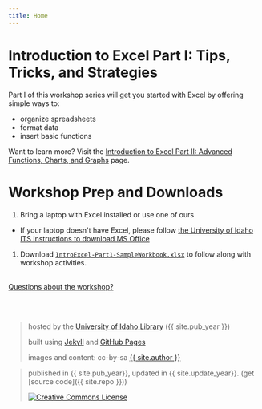 ```yaml
---
title: Home
---
```

# Introduction to Excel Part I: Tips, Tricks, and Strategies

Part I of this workshop series will get you started with Excel by offering simple ways to:
- organize spreadsheets
- format data
- insert basic functions

Want to learn more? Visit the <a href="https://jylisadoney.github.io/intro-excel-2/" target="_blank">Introduction to Excel Part II: Advanced Functions, Charts, and Graphs</a> page.

# Workshop Prep and Downloads 

1. Bring a laptop with Excel installed or use one of ours
  * If your laptop doesn't have Excel, please follow <a href="https://www.uidaho.edu/infrastructure/its/self-help/ms-office?" target="_blank">the University of Idaho ITS instructions to download MS Office</a>
1. Download <a href="media/IntroExcel-Part1-SampleWorkbook.xlsx" target="_blank">`IntroExcel-Part1-SampleWorkbook.xlsx`</a> to follow along with workshop activities.

<br>
<a href="https://vivo.nkn.uidaho.edu/vivo/display/n104190" target="_blank">Questions about the workshop?</a> 

<br><br>
> hosted by the <a href="https://www.lib.uidaho.edu/" target="_blank">University of Idaho Library</a> ({{ site.pub_year }})
>
> built using [Jekyll](https://jekyllrb.com/) and [GitHub Pages](https://pages.github.com/)
>
> images and content: cc-by-sa <a href="https://github.com/{{ site.github_username }}">{{ site.author }}</a> 

>published in {{ site.pub_year}}, updated in {{ site.update_year}}. (get [source code]({{ site.repo }}))
>
> <a href="http://creativecommons.org/licenses/by-sa/4.0/" rel="license"><img style="border-width: 0;" src="https://i.creativecommons.org/l/by-sa/4.0/88x31.png" alt="Creative Commons License" /></a>
